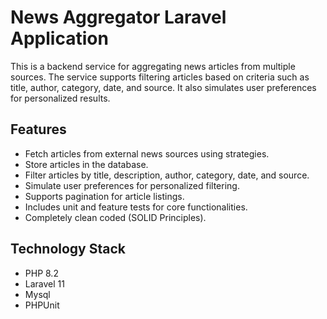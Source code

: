 # News Aggregator Laravel Application


This is a backend service for aggregating news articles from multiple sources. The service supports filtering articles based on criteria such as title, author, category, date, and source. It also simulates user preferences for personalized results.

## Features
- Fetch articles from external news sources using strategies.
- Store articles in the database.
- Filter articles by title, description, author, category, date, and source.
- Simulate user preferences for personalized filtering.
- Supports pagination for article listings.
- Includes unit and feature tests for core functionalities.
- Completely clean coded (SOLID Principles).


## Technology Stack
- PHP 8.2
- Laravel 11
- Mysql
- PHPUnit



